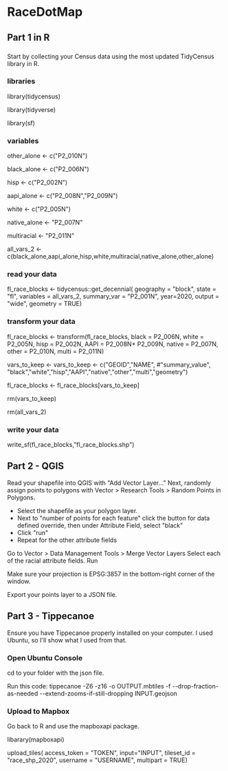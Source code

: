 # RaceDotMap

## Part 1 in R
###
Start by collecting your Census data using the most updated TidyCensus library in R.

### libraries
library(tidycensus)

library(tidyverse)

library(sf)

### variables
other_alone <- c("P2_010N")

black_alone <- c("P2_006N")

hisp <- c("P2_002N")

aapi_alone <- c("P2_008N","P2_009N")

white <- c("P2_005N")

native_alone <- "P2_007N"

multiracial <- "P2_011N"

all_vars_2 <-c(black_alone,aapi_alone,hisp,white,multiracial,native_alone,other_alone)


### read your data

fl_race_blocks <- tidycensus::get_decennial(
  geography = "block",
  state = "fl",
  variables = all_vars_2,
  summary_var = "P2_001N",
  year=2020,
  output = "wide",
  geometry = TRUE)

### transform your data
fl_race_blocks <- transform(fl_race_blocks,
                            black = P2_006N,
                            white = P2_005N,
                            hisp = P2_002N,
                            AAPI = P2_008N+
                              P2_009N,
                            native = P2_007N,
                            other = P2_010N,
                            multi = P2_011N)


vars_to_keep <- vars_to_keep <- c("GEOID","NAME",
                                  #"summary_value",
                                  "black","white","hisp","AAPI","native","other","multi","geometry")

fl_race_blocks <- fl_race_blocks[vars_to_keep]

rm(vars_to_keep)

rm(all_vars_2)

### write your data
write_sf(fl_race_blocks,"fl_race_blocks.shp")


## Part 2 - QGIS

Read your shapefile into QGIS with "Add Vector Layer…"
Next, randomly assign points to polygons with Vector > Research Tools > Random Points in Polygons.
- Select the shapefile as your polygon layer.
- Next to "number of points for each feature" click the button for data defined override, then under Attribute Field, select "black"
- Click "run"
- Repeat for the other attribute fields

Go to Vector > Data Management Tools > Merge Vector Layers
Select each of the racial attribute fields.
Run

Make sure your projection is EPSG:3857 in the bottom-right corner of the window.

Export your points layer to a JSON file.

## Part 3 - Tippecanoe

Ensure you have Tippecanoe properly installed on your computer. I used Ubuntu, so I'll show what I used from that.

### Open Ubuntu Console

cd to your folder with the json file.

Run this code: tippecanoe -Z6 -z16 -o OUTPUT.mbtiles -f --drop-fraction-as-needed --extend-zooms-if-still-dropping INPUT.geojson

### Upload to Mapbox
Go back to R and use the mapboxapi package.

libarary(mapboxapi)

upload_tiles(
  access_token = "TOKEN",
             input="INPUT",
             tileset_id = "race_shp_2020",
             username = "USERNAME",
             multipart = TRUE)

